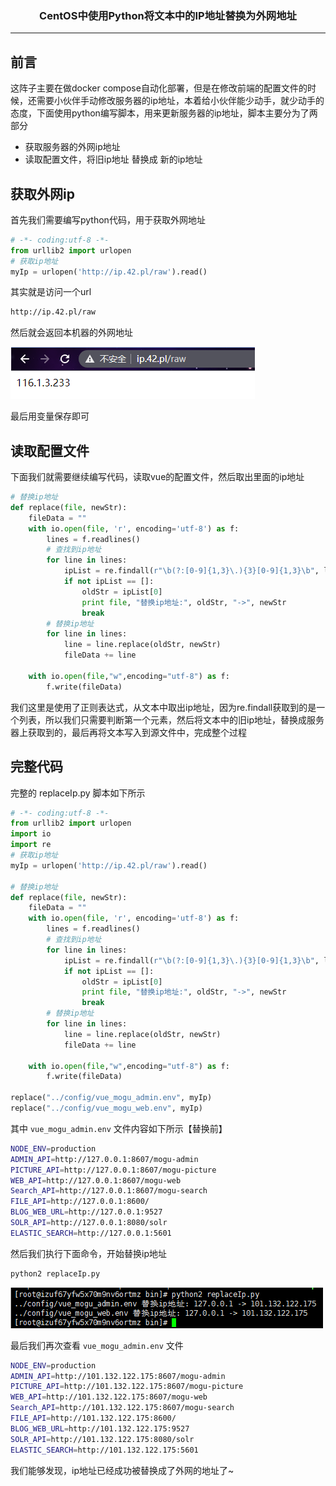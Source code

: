 ### <center>CentOS中使用Python将文本中的IP地址替换为外网地址
***
## 前言

这阵子主要在做docker compose自动化部署，但是在修改前端的配置文件的时候，还需要小伙伴手动修改服务器的ip地址，本着给小伙伴能少动手，就少动手的态度，下面使用python编写脚本，用来更新服务器的ip地址，脚本主要分为了两部分

- 获取服务器的外网ip地址
- 读取配置文件，将旧ip地址 替换成 新的ip地址

## 获取外网ip

首先我们需要编写python代码，用于获取外网地址

```python
# -*- coding:utf-8 -*-
from urllib2 import urlopen
# 获取ip地址
myIp = urlopen('http://ip.42.pl/raw').read()
```

其实就是访问一个url 

```bash
http://ip.42.pl/raw
```

然后就会返回本机器的外网地址

![image-20201214214902884](images/image-20201214214902884.png)

最后用变量保存即可

## 读取配置文件

下面我们就需要继续编写代码，读取vue的配置文件，然后取出里面的ip地址

```python
# 替换ip地址
def replace(file, newStr):
    fileData = ""
    with io.open(file, 'r', encoding='utf-8') as f:
        lines = f.readlines()
        # 查找到ip地址
        for line in lines:
            ipList = re.findall(r"\b(?:[0-9]{1,3}\.){3}[0-9]{1,3}\b", line)
            if not ipList == []:
                oldStr = ipList[0]
                print file, "替换ip地址:", oldStr, "->", newStr
                break
        # 替换ip地址
        for line in lines:
            line = line.replace(oldStr, newStr)
            fileData += line

    with io.open(file,"w",encoding="utf-8") as f:
        f.write(fileData)
```

我们这里是使用了正则表达式，从文本中取出ip地址，因为re.findall获取到的是一个列表，所以我们只需要判断第一个元素，然后将文本中的旧ip地址，替换成服务器上获取到的，最后再将文本写入到源文件中，完成整个过程

## 完整代码

完整的 replaceIp.py 脚本如下所示

```python
# -*- coding:utf-8 -*-
from urllib2 import urlopen
import io
import re
# 获取ip地址
myIp = urlopen('http://ip.42.pl/raw').read()

# 替换ip地址
def replace(file, newStr):
    fileData = ""
    with io.open(file, 'r', encoding='utf-8') as f:
        lines = f.readlines()
        # 查找到ip地址
        for line in lines:
            ipList = re.findall(r"\b(?:[0-9]{1,3}\.){3}[0-9]{1,3}\b", line)
            if not ipList == []:
                oldStr = ipList[0]
                print file, "替换ip地址:", oldStr, "->", newStr
                break
        # 替换ip地址
        for line in lines:
            line = line.replace(oldStr, newStr)
            fileData += line

    with io.open(file,"w",encoding="utf-8") as f:
        f.write(fileData)

replace("../config/vue_mogu_admin.env", myIp)
replace("../config/vue_mogu_web.env", myIp)
```

其中 `vue_mogu_admin.env` 文件内容如下所示【替换前】

```bash
NODE_ENV=production
ADMIN_API=http://127.0.0.1:8607/mogu-admin
PICTURE_API=http://127.0.0.1:8607/mogu-picture
WEB_API=http://127.0.0.1:8607/mogu-web
Search_API=http://127.0.0.1:8607/mogu-search
FILE_API=http://127.0.0.1:8600/
BLOG_WEB_URL=http://127.0.0.1:9527
SOLR_API=http://127.0.0.1:8080/solr
ELASTIC_SEARCH=http://127.0.0.1:5601
```

然后我们执行下面命令，开始替换ip地址

```bash
python2 replaceIp.py
```

![image-20201214215614127](images/image-20201214215614127.png)

最后我们再次查看 `vue_mogu_admin.env`  文件

```bash
NODE_ENV=production
ADMIN_API=http://101.132.122.175:8607/mogu-admin
PICTURE_API=http://101.132.122.175:8607/mogu-picture
WEB_API=http://101.132.122.175:8607/mogu-web
Search_API=http://101.132.122.175:8607/mogu-search
FILE_API=http://101.132.122.175:8600/
BLOG_WEB_URL=http://101.132.122.175:9527
SOLR_API=http://101.132.122.175:8080/solr
ELASTIC_SEARCH=http://101.132.122.175:5601
```

我们能够发现，ip地址已经成功被替换成了外网的地址了~


